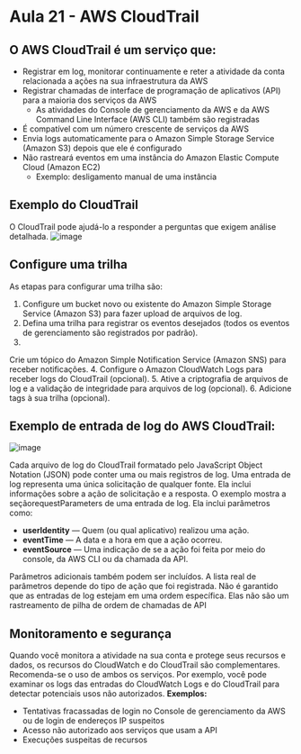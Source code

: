 # Aula 21 - AWS CloudTrail

## O AWS CloudTrail é um serviço que:
- Registrar em log, monitorar continuamente e reter a atividade da conta relacionada a ações na sua infraestrutura da AWS
- Registrar chamadas de interface de programação de aplicativos (API) para a maioria dos serviços da AWS
    - As atividades do Console de gerenciamento da AWS e da AWS Command Line Interface (AWS CLI) também são registradas
- É compatível com um número crescente de serviços da AWS
- Envia logs automaticamente para o Amazon Simple Storage Service (Amazon S3) depois que ele é configurado
- Não rastreará eventos em uma instância do Amazon Elastic Compute Cloud (Amazon EC2)
    - Exemplo: desligamento manual de uma instância

## Exemplo do CloudTrail 
O CloudTrail pode ajudá-lo a responder a perguntas que exigem análise detalhada.
![image](https://github.com/luane-loureiro/EscolaDaNuvem-AWS/assets/100947092/84acdb4b-4bc4-44c9-8400-1f469385e2e5)

## Configure uma trilha 
As etapas para configurar uma trilha são:
1. Configure um bucket novo ou existente do Amazon Simple Storage Service (Amazon S3) para fazer upload de arquivos de log.
2. Defina uma trilha para registrar os eventos desejados (todos os eventos de gerenciamento são registrados por padrão).
3.
Crie um tópico do Amazon Simple Notification Service (Amazon SNS) para receber notificações.
4. Configure o Amazon CloudWatch Logs para receber logs do CloudTrail (opcional).
5. Ative a criptografia de arquivos de log e a validação de integridade para arquivos de log (opcional).
6. Adicione tags à sua trilha (opcional). 

## Exemplo de entrada de log do AWS CloudTrail: 
![image](https://github.com/luane-loureiro/EscolaDaNuvem-AWS/assets/100947092/037a60a3-127e-40e8-84e5-c5a1f33c6db6)

Cada arquivo de log do CloudTrail formatado pelo JavaScript Object Notation (JSON) pode conter uma ou mais registros de log.
Uma entrada de log representa uma única solicitação de qualquer fonte. Ela inclui informações sobre a ação de solicitação e a resposta.
O exemplo mostra a seçãorequestParameters de uma entrada de log. Ela inclui parâmetros como: 
- **userIdentity** — Quem (ou qual aplicativo) realizou uma ação.
- **eventTime** — A data e a hora em que a ação ocorreu.
- **eventSource** — Uma indicação de se a ação foi feita por meio do console, da AWS CLI ou da chamada da API.

Parâmetros adicionais também podem ser incluídos. A lista real de parâmetros depende do tipo de ação que foi registrada.
Não é garantido que as entradas de log estejam em uma ordem específica. Elas não são um rastreamento de pilha de ordem de chamadas de API

## Monitoramento e segurança
Quando você monitora a atividade na sua conta e protege seus recursos e dados, os recursos do CloudWatch e do CloudTrail são complementares. 
Recomenda-se o uso de ambos os serviços. Por exemplo, você pode examinar os logs das entradas do CloudWatch Logs e do CloudTrail para detectar potenciais usos não autorizados.
**Exemplos:**
- Tentativas fracassadas de login no Console de gerenciamento da AWS ou de login de endereços IP suspeitos
- Acesso não autorizado aos serviços que usam a API
- Execuções suspeitas de recursos




